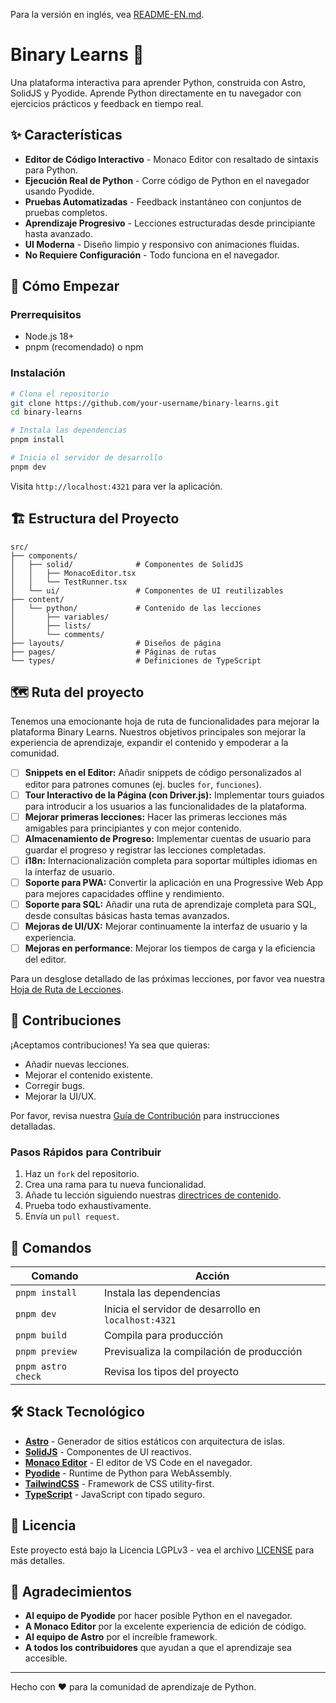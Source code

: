 Para la versión en inglés, vea [README-EN.md](./README-EN.md).

# Binary Learns 🐍

Una plataforma interactiva para aprender Python, construida con Astro, SolidJS y Pyodide. Aprende Python directamente en tu navegador con ejercicios prácticos y feedback en tiempo real.

## ✨ Características

- **Editor de Código Interactivo** - Monaco Editor con resaltado de sintaxis para Python.
- **Ejecución Real de Python** - Corre código de Python en el navegador usando Pyodide.
- **Pruebas Automatizadas** - Feedback instantáneo con conjuntos de pruebas completos.
- **Aprendizaje Progresivo** - Lecciones estructuradas desde principiante hasta avanzado.
- **UI Moderna** - Diseño limpio y responsivo con animaciones fluidas.
- **No Requiere Configuración** - Todo funciona en el navegador.

## 🚀 Cómo Empezar

### Prerrequisitos

- Node.js 18+
- pnpm (recomendado) o npm

### Instalación

```bash
# Clona el repositorio
git clone https://github.com/your-username/binary-learns.git
cd binary-learns

# Instala las dependencias
pnpm install

# Inicia el servidor de desarrollo
pnpm dev
```

Visita `http://localhost:4321` para ver la aplicación.

## 🏗️ Estructura del Proyecto

```
src/
├── components/
│   ├── solid/              # Componentes de SolidJS
│   │   ├── MonacoEditor.tsx
│   │   └── TestRunner.tsx
│   └── ui/                 # Componentes de UI reutilizables
├── content/
│   └── python/             # Contenido de las lecciones
│       ├── variables/
│       ├── lists/
│       └── comments/
├── layouts/                # Diseños de página
├── pages/                  # Páginas de rutas
└── types/                  # Definiciones de TypeScript
```

## 🗺️ Ruta del proyecto

Tenemos una emocionante hoja de ruta de funcionalidades para mejorar la plataforma Binary Learns. Nuestros objetivos principales son mejorar la experiencia de aprendizaje, expandir el contenido y empoderar a la comunidad.

- [ ] **Snippets en el Editor:** Añadir snippets de código personalizados al editor para patrones comunes (ej. bucles `for`, `funciones`).
- [ ] **Tour Interactivo de la Página (con Driver.js):** Implementar tours guiados para introducir a los usuarios a las funcionalidades de la plataforma.
- [ ] **Mejorar primeras lecciones:** Hacer las primeras lecciones más
      amigables para principiantes y con mejor contenido.
- [ ] **Almacenamiento de Progreso:** Implementar cuentas de usuario para guardar el progreso y registrar las lecciones completadas.
- [ ] **i18n:** Internacionalización completa para soportar múltiples idiomas en la interfaz de usuario.
- [ ] **Soporte para PWA:** Convertir la aplicación en una Progressive Web App para mejores capacidades offline y rendimiento.
- [ ] **Soporte para SQL:** Añadir una ruta de aprendizaje completa para SQL, desde consultas básicas hasta temas avanzados.
- [ ] **Mejoras de UI/UX:** Mejorar continuamente la interfaz de usuario y la experiencia.
- [ ] **Mejoras en performance**: Mejorar los tiempos de carga y la eficiencia
      del editor.

Para un desglose detallado de las próximas lecciones, por favor vea nuestra [Hoja de Ruta de Lecciones](ROADMAP.md).

## 🤝 Contribuciones

¡Aceptamos contribuciones! Ya sea que quieras:

- Añadir nuevas lecciones.
- Mejorar el contenido existente.
- Corregir bugs.
- Mejorar la UI/UX.

Por favor, revisa nuestra [Guía de Contribución](./CONTRIBUTING.md) para instrucciones detalladas.

### Pasos Rápidos para Contribuir

1. Haz un `fork` del repositorio.
2. Crea una rama para tu nueva funcionalidad.
3. Añade tu lección siguiendo nuestras [directrices de contenido](./CONTRIBUTING.md).
4. Prueba todo exhaustivamente.
5. Envía un `pull request`.

## 🧞 Comandos

| Comando            | Acción                                               |
| ------------------ | ---------------------------------------------------- |
| `pnpm install`     | Instala las dependencias                             |
| `pnpm dev`         | Inicia el servidor de desarrollo en `localhost:4321` |
| `pnpm build`       | Compila para producción                              |
| `pnpm preview`     | Previsualiza la compilación de producción            |
| `pnpm astro check` | Revisa los tipos del proyecto                        |

## 🛠️ Stack Tecnológico

- **[Astro](https://astro.build/)** - Generador de sitios estáticos con arquitectura de islas.
- **[SolidJS](https://solidjs.com/)** - Componentes de UI reactivos.
- **[Monaco Editor](https://microsoft.github.io/monaco-editor/)** - El editor de VS Code en el navegador.
- **[Pyodide](https://pyodide.org/)** - Runtime de Python para WebAssembly.
- **[TailwindCSS](https://tailwindcss.com/)** - Framework de CSS utility-first.
- **[TypeScript](https://typescriptlang.org/)** - JavaScript con tipado seguro.

## 📄 Licencia

Este proyecto está bajo la Licencia LGPLv3 - vea el archivo [LICENSE](LICENSE) para más detalles.

## 🙏 Agradecimientos

- **Al equipo de Pyodide** por hacer posible Python en el navegador.
- **A Monaco Editor** por la excelente experiencia de edición de código.
- **Al equipo de Astro** por el increíble framework.
- **A todos los contribuidores** que ayudan a que el aprendizaje sea accesible.

---

Hecho con ❤️ para la comunidad de aprendizaje de Python.
